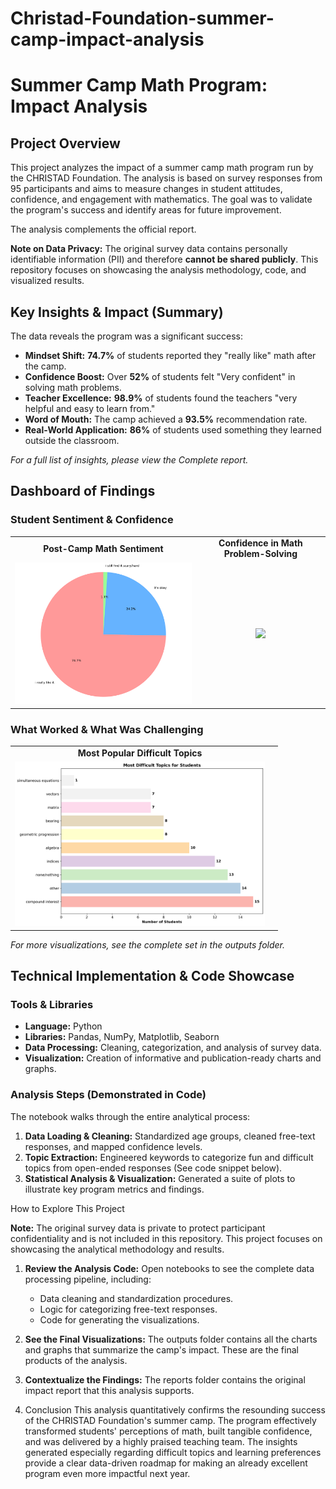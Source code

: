 # Christad-Foundation-summer-camp-impact-analysis
# Summer Camp Math Program: Impact Analysis

## Project Overview
This project analyzes the impact of a summer camp math program run by the CHRISTAD Foundation. The analysis is based on survey responses from 95 participants and aims to measure changes in student attitudes, confidence, and engagement with mathematics. The goal was to validate the program's success and identify areas for future improvement.

The analysis complements the official report.

**Note on Data Privacy:** The original survey data contains personally identifiable information (PII) and therefore **cannot be shared publicly**. This repository focuses on showcasing the analysis methodology, code, and visualized results.

## Key Insights & Impact (Summary)

The data reveals the program was a significant success:
*   **Mindset Shift:** **74.7%** of students reported they "really like" math after the camp.
*   **Confidence Boost:** Over **52%** of students felt "Very confident" in solving math problems.
*   **Teacher Excellence:** **98.9%** of students found the teachers "very helpful and easy to learn from."
*   **Word of Mouth:** The camp achieved a **93.5%** recommendation rate.
*   **Real-World Application:** **86%** of students used something they learned outside the classroom.

*For a full list of insights, please view the Complete report.*

##  Dashboard of Findings

### Student Sentiment & Confidence
| | |
| :---: | :---: |
| **Post-Camp Math Sentiment** | **Confidence in Math Problem-Solving** |
| <img src="./Output/sentiment_analysis.png" width="400"> | <img src="./oOutput/confidence_levels.png" width="400"> |

### What Worked & What Was Challenging
| | |
| :---: | :---: |
| **Most Popular Difficult Topics** | 
| <img src="./Output/difficult_topics.png" width="400"> |

*For more visualizations, see the complete set in the outputs folder.*

## Technical Implementation & Code Showcase

### Tools & Libraries
*   **Language:** Python
*   **Libraries:** Pandas, NumPy, Matplotlib, Seaborn
*   **Data Processing:** Cleaning, categorization, and analysis of survey data.
*   **Visualization:** Creation of informative and publication-ready charts and graphs.

### Analysis Steps (Demonstrated in Code)
The  notebook walks through the entire analytical process:
1.  **Data Loading & Cleaning:** Standardized age groups, cleaned free-text responses, and mapped confidence levels.
2.  **Topic Extraction:** Engineered keywords to categorize fun and difficult topics from open-ended responses (See code snippet below).
3.  **Statistical Analysis & Visualization:** Generated a suite of plots to illustrate key program metrics and findings.

How to Explore This Project

**Note:** The original survey data is private to protect participant confidentiality and is not included in this repository. This project focuses on showcasing the analytical methodology and results.

1.  **Review the Analysis Code:** Open notebooks to see the complete data processing pipeline, including:
    *   Data cleaning and standardization procedures.
    *   Logic for categorizing free-text responses.
    *   Code for generating the visualizations.
2.  **See the Final Visualizations:** The outputs folder contains all the charts and graphs that summarize the camp's impact. These are the final products of the analysis.
3.  **Contextualize the Findings:** The reports folder contains the original impact report that this analysis supports.

4.  Conclusion
This analysis quantitatively confirms the resounding success of the CHRISTAD Foundation's summer camp. The program effectively transformed students' perceptions of math, built tangible confidence, and was delivered by a highly praised teaching team. The insights generated especially regarding difficult topics and learning preferences provide a clear data-driven roadmap for making an already excellent program even more impactful next year.
